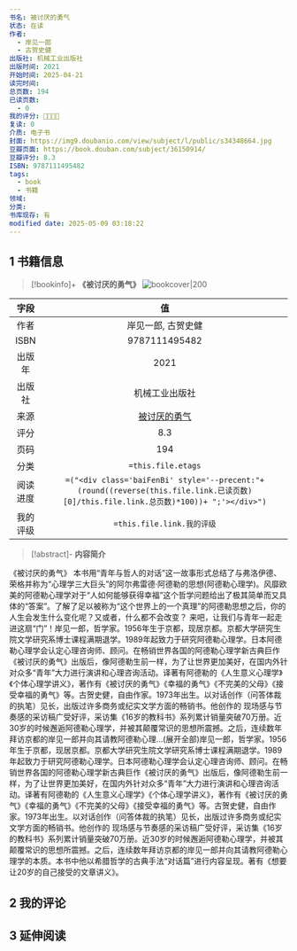 ```yaml
---
书名: 被讨厌的勇气
状态: 在读
作者:
  - 岸见一郎
  - 古贺史健
出版社: 机械工业出版社
出版时间: 2021
开始时间: 2025-04-21
读完时间: 
总页数: 194
已读页数:
  - 0
我的评分: 🌟🌟🌟🌟
复读: 0
介质: 电子书
封面: https://img9.doubanio.com/view/subject/l/public/s34348664.jpg
豆瓣页面: https://book.douban.com/subject/36150914/
豆瓣评分: 8.3
ISBN: 9787111495482
tags:
  - book
  - 书籍
领域: 
分类: 
书库现存: 有
modified date: 2025-05-09 03:18:22
---
```

## 1 书籍信息

> [!bookinfo]+ **《被讨厌的勇气》**
> ![bookcover|200](https://img9.doubanio.com/view/subject/l/public/s34348664.jpg)
>
|  字段  |                                                               值                                                                |
| :--: | :----------------------------------------------------------------------------------------------------------------------------: |
|  作者  |  岸见一郎, 古贺史健                                                           |
| ISBN |                                                            9787111495482                                                            |
| 出版年  |                                                       2021                                                        |
| 出版社  |                                                         机械工业出版社                                                          |
|  来源  |                                                      [被讨厌的勇气](https://book.douban.com/subject/36150914/)                                                      |
|  评分  |                                                           8.3                                                            |
|  页码  |                                                         194                                                          |
|  分类  |                                                       `=this.file.etags`                                                       |
| 阅读进度 | `=("<div class='baiFenBi' style='--precent:"+ (round((reverse(this.file.link.已读页数)[0]/this.file.link.总页数)*100))+ ";'></div>")` |
| 我的评级 |                                                     `=this.file.link.我的评级`                                                     |

> [!abstract]- **内容简介**
>
《被讨厌的勇气》
本书用“青年与哲人的对话”这一故事形式总结了与弗洛伊德、荣格并称为“心理学三大巨头”的阿尔弗雷德·阿德勒的思想(阿德勒心理学)。风靡欧美的阿德勒心理学对于“人如何能够获得幸福”这个哲学问题给出了极其简单而又具体的“答案”。了解了足以被称为“这个世界上的一个真理”的阿德勒思想之后，你的人生会发生什么变化呢？又或者，什么都不会改变？ 来吧，让我们与青年一起走进这扇“门”！岸见一郎，哲学家。1956年生于京都，现居京都。京都大学研究生院文学研究系博士课程满期退学。1989年起致力于研究阿德勒心理学。日本阿德勒心理学会认定心理咨询师、顾问。在畅销世界各国的阿德勒心理学新古典巨作《被讨厌的勇气》出版后，像阿德勒生前一样，为了让世界更加美好，在国内外针对众多“青年”大力进行演讲和心理咨询活动。译著有阿德勒的《人生意义心理学》《个体心理学讲义》，著作有《被讨厌的勇气》《幸福的勇气》《不完美的父母》《接受幸福的勇气》等。古贺史健，自由作家。1973年出生。以对话创作（问答体裁的执笔）见长，出版过许多商务或纪实文学方面的畅销书。他创作的 现场感与节奏感的采访稿广受好评，采访集《16岁的教科书》系列累计销量突破70万册。近30岁的时候邂逅阿德勒心理学，并被其颠覆常识的思想所震撼。之后，连续数年拜访京都的岸见一郎并向其请教阿德勒心理...(展开全部)岸见一郎，哲学家。1956年生于京都，现居京都。京都大学研究生院文学研究系博士课程满期退学。1989年起致力于研究阿德勒心理学。日本阿德勒心理学会认定心理咨询师、顾问。在畅销世界各国的阿德勒心理学新古典巨作《被讨厌的勇气》出版后，像阿德勒生前一样，为了让世界更加美好，在国内外针对众多“青年”大力进行演讲和心理咨询活动。译著有阿德勒的《人生意义心理学》《个体心理学讲义》，著作有《被讨厌的勇气》《幸福的勇气》《不完美的父母》《接受幸福的勇气》等。古贺史健，自由作家。1973年出生。以对话创作（问答体裁的执笔）见长，出版过许多商务或纪实文学方面的畅销书。他创作的 现场感与节奏感的采访稿广受好评，采访集《16岁的教科书》系列累计销量突破70万册。近30岁的时候邂逅阿德勒心理学，并被其颠覆常识的思想所震撼。之后，连续数年拜访京都的岸见一郎并向其请教阿德勒心理学的本质。本书中他以希腊哲学的古典手法“对话篇”进行内容呈现。著有《想要让20岁的自己接受的文章讲义》。


## 2 我的评论

## 3 延伸阅读

